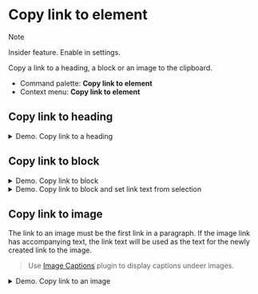 # Copy link to element

> [!NOTE] 
> Insider feature. Enable in settings.

Copy a link to a heading, a block or an image to the clipboard.

- Command palette: **Copy link to element**
- Context menu: **Copy link to element**


## Copy link to heading

<details>
<summary>Demo. Copy link to a heading</summary>

![Copy link to heading](/docs/img/copy-link-to-element-heading.gif)

</details>

## Copy link to block

<details>
<summary>Demo. Copy link to block</summary>

![Copy link to block](/docs/img/copy-link-to-element-block.gif)

</details>

<details>
<summary>Demo. Copy link to block and set link text from selection</summary>

![Copy link to block with selected text](/docs/img/copy-link-to-element-block-selection.gif)

</details>

## Copy link to image

The link to an image must be the first link in a paragraph. If the image link has accompanying text, the link text will be used as the text for the newly created link to the image.

>Use [Image Captions](obsidian://show-plugin?id=image-captions) plugin to display captions undeer images.

<details>
<summary>Demo. Copy link to an image</summary>

![Copy link to heading](/docs/img/copy-link-to-element-image.gif)

</details>